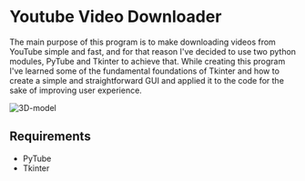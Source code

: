 # Youtube Video Downloader

The main purpose of this program is to make downloading videos from YouTube simple and fast, and for that reason I've decided to use two python modules, PyTube and Tkinter to achieve that. While creating this program I've learned some of the fundamental foundations of Tkinter and how to create a simple and straightforward GUI and applied it to the code for the sake of improving user experience.

![3D-model]()

## Requirements
* PyTube
* Tkinter
